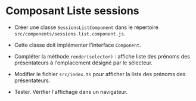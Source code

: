 # Composant Liste sessions

* Créer une classe `SessionsListComponent` dans le répertoire `src/components/sessions.list.component.js`.

* Cette classe doit implémenter l'interface `Component`.

* Compléter la méthode `render(selector)` : affiche liste des prénoms des présentateurs à l'emplacement désigné par le sélecteur.

* Modifier le fichier `src/index.ts` pour afficher la liste des prénoms des présentateurs.

* Tester. Vérifier l'affichage dans un navigateur.